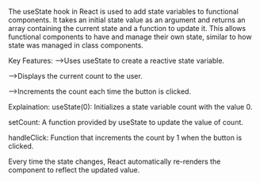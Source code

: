 The useState hook in React is used to add state variables to functional components.
It takes an initial state value as an argument and returns an array containing the current state and a function to update it. 
This allows functional components to have and manage their own state, similar to how state was managed in class components. 


Key Features:
-->Uses useState to create a reactive state variable.

-->Displays the current count to the user.

-->Increments the count each time the button is clicked.

Explaination:
useState(0): Initializes a state variable count with the value 0.

setCount: A function provided by useState to update the value of count.

handleClick: Function that increments the count by 1 when the button is clicked.

Every time the state changes, React automatically re-renders the component to reflect the updated value.

